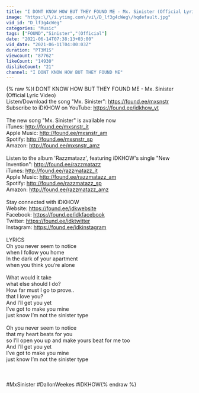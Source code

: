 ```yaml
---
title: "I DONT KNOW HOW BUT THEY FOUND ME - Mx. Sinister (Official Lyric Video)"
image: "https:\/\/i.ytimg.com\/vi\/D_lf3g4cWeg\/hqdefault.jpg"
vid_id: "D_lf3g4cWeg"
categories: "Music"
tags: ["FOUND","Sinister","(Official"]
date: "2021-06-14T07:38:13+03:00"
vid_date: "2021-06-11T04:00:03Z"
duration: "PT3M1S"
viewcount: "87762"
likeCount: "14930"
dislikeCount: "21"
channel: "I DONT KNOW HOW BUT THEY FOUND ME"
---
```

{% raw %}I DONT KNOW HOW BUT THEY FOUND ME - Mx. Sinister (Official Lyric Video)<br />Listen/Download the song &quot;Mx. Sinister&quot;: <a rel="nofollow" target="blank" href="https://found.ee/mxsnstr">https://found.ee/mxsnstr</a><br />Subscribe to iDKHOW on YouTube:  <a rel="nofollow" target="blank" href="https://found.ee/idkhow_yt">https://found.ee/idkhow_yt</a><br /><br />The new song &quot;Mx. Sinister&quot; is available now<br />iTunes: <a rel="nofollow" target="blank" href="http://found.ee/mxsnstr_it">http://found.ee/mxsnstr_it</a><br />Apple Music: <a rel="nofollow" target="blank" href="http://found.ee/mxsnstr_am">http://found.ee/mxsnstr_am</a><br />Spotify: <a rel="nofollow" target="blank" href="http://found.ee/mxsnstr_sp">http://found.ee/mxsnstr_sp</a> <br />Amazon: <a rel="nofollow" target="blank" href="http://found.ee/mxsnstr_amz">http://found.ee/mxsnstr_amz</a><br /><br />Listen to the album 'Razzmatazz', featuring iDKHOW's single &quot;New Invention&quot;: <a rel="nofollow" target="blank" href="http://found.ee/razzmatazz">http://found.ee/razzmatazz</a><br />iTunes: <a rel="nofollow" target="blank" href="http://found.ee/razzmatazz_it">http://found.ee/razzmatazz_it</a><br />Apple Music: <a rel="nofollow" target="blank" href="http://found.ee/razzmatazz_am">http://found.ee/razzmatazz_am</a><br />Spotify: <a rel="nofollow" target="blank" href="http://found.ee/razzmatazz_sp">http://found.ee/razzmatazz_sp</a> <br />Amazon: <a rel="nofollow" target="blank" href="http://found.ee/razzmatazz_amz">http://found.ee/razzmatazz_amz</a><br /><br />Stay connected with iDKHOW<br />Website: <a rel="nofollow" target="blank" href="https://found.ee/idkwebsite">https://found.ee/idkwebsite</a><br />Facebook: <a rel="nofollow" target="blank" href="https://found.ee/idkfacebook">https://found.ee/idkfacebook</a><br />Twitter: <a rel="nofollow" target="blank" href="https://found.ee/idktwitter">https://found.ee/idktwitter</a><br />Instagram: <a rel="nofollow" target="blank" href="https://found.ee/idkinstagram">https://found.ee/idkinstagram</a><br /><br />LYRICS<br />Oh you never seem to notice <br />when I follow you home <br />In the dark of your apartment <br />when you think you’re alone<br /> <br />What would it take <br />what else should I do? <br />How far must I go to prove.. <br />that I love you? <br />And I’ll get you yet <br />I’ve got to make you mine<br />just know I’m not the sinister type <br /><br />Oh you never seem to notice <br />that my heart beats for you <br />so I’ll open you up and make yours beat for me too <br />And I’ll get you yet <br />I’ve got to make you mine <br />just know I’m not the sinister type <br /><br /><br /><br />#MxSinister #DallonWeekes #iDKHOW{% endraw %}

